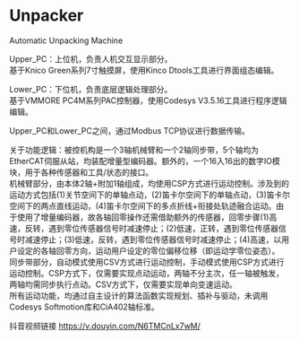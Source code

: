 # Unpacker
Automatic Unpacking Machine

Upper_PC：上位机，负责人机交互显示部分。  
基于Knico Green系列7寸触摸屏，使用Kinco Dtools工具进行界面组态编辑。  
  
Lower_PC：下位机，负责底层逻辑处理部分。  
基于VMMORE PC4M系列PAC控制器，使用Codesys V3.5.16工具进行程序逻辑编辑。  
  
Upper_PC和Lower_PC之间，通过Modbus TCP协议进行数据传输。  

关于功能逻辑：被控机构是一个3轴机械臂和一个2轴同步带，5个轴均为EtherCAT伺服从站，均装配增量型编码器。额外的，一个16入16出的数字IO模块，用于各种传感器和工具/状态的接口。  
机械臂部分，由本体2轴+附加1轴组成，均使用CSP方式进行运动控制。涉及到的运动方式包括(1)关节空间下的单轴点动，(2)笛卡尔空间下的单轴点动，(3)笛卡尔空间下的两点直线运动，(4)笛卡尔空间下的多点折线+衔接处轨迹融合运动。由于使用了增量编码器，故各轴回零操作还需借助额外的传感器，回零步骤(1)高速，反转，遇到零位传感器信号时减速停止；(2)低速，正转，遇到零位传感器信号时减速停止；(3)低速，反转，遇到零位传感器信号时减速停止；(4)高速，以用户设定的各轴回零方向，运动用户设定的零位偏移位移（即运动学零位姿态）。  
同步带部分，自动模式使用CSV方式进行运动控制，手动模式使用CSP方式进行运动控制。CSP方式下，仅需要实现点动运动，两轴不分主次，任一轴被触发，两轴均需同步执行点动。CSV方式下，仅需要实现单向变速运动。  
所有运动功能，均通过自主设计的算法函数实现规划、插补与驱动，未调用Codesys Softmotion库和CiA402轴标准。

抖音视频链接 https://v.douyin.com/N6TMCnLx7wM/
